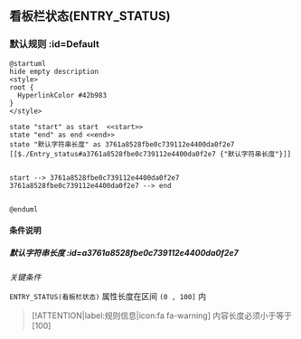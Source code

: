 ## 看板栏状态(ENTRY_STATUS) <!-- {docsify-ignore-all} -->

   

### 默认规则 :id=Default

```plantuml
@startuml
hide empty description
<style>
root {
  HyperlinkColor #42b983
}
</style>

state "start" as start  <<start>>
state "end" as end <<end>>
state "默认字符串长度" as 3761a8528fbe0c739112e4400da0f2e7 [[$./Entry_status#a3761a8528fbe0c739112e4400da0f2e7 {"默认字符串长度"}]]


start --> 3761a8528fbe0c739112e4400da0f2e7 
3761a8528fbe0c739112e4400da0f2e7 --> end 


@enduml
```

#### 条件说明

##### 默认字符串长度 :id=a3761a8528fbe0c739112e4400da0f2e7


*关键条件*


`ENTRY_STATUS(看板栏状态)` 属性长度在区间 `(0 , 100]` 内

> [!ATTENTION|label:规则信息|icon:fa fa-warning]
> 内容长度必须小于等于[100]







